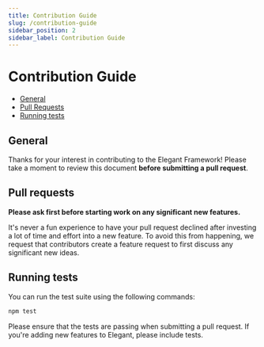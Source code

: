 ```yaml
---
title: Contribution Guide
slug: /contribution-guide
sidebar_position: 2
sidebar_label: Contribution Guide
---
```


# Contribution Guide

- [General](#general)
- [Pull Requests](#pull-requests)
- [Running tests](#running-tests)

<a name="general"></a>

## General

Thanks for your interest in contributing to the Elegant Framework! Please take a moment to review this document **before submitting a pull request**.

<a name="pull-requests"></a>

## Pull requests

**Please ask first before starting work on any significant new features.**

It's never a fun experience to have your pull request declined after investing a lot of time and effort into a new feature. To avoid this from happening, we request that contributors create a feature request to first discuss any significant new ideas.

<a name="running-tests"></a>

## Running tests

You can run the test suite using the following commands:

```sh
npm test
```

Please ensure that the tests are passing when submitting a pull request. If you're adding new features to Elegant, please include tests.